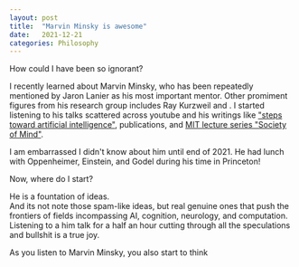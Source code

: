 ```yaml
---
layout: post
title:  "Marvin Minsky is awesome"
date:   2021-12-21
categories: Philosophy
---
```


How could I have been so ignorant?

<p>

I recently learned about Marvin Minsky, who has been repeatedly mentioned by Jaron Lanier as his most important mentor. Other promiment figures from his research group includes Ray Kurzweil and . I started listening to his talks scattered across youtube and his writings like ["steps toward artificial intelligence"](https://courses.csail.mit.edu/6.803/pdf/steps.pdf), publications, and [MIT lecture series "Society of Mind"](https://ocw.mit.edu/courses/electrical-engineering-and-computer-science/6-868j-the-society-of-mind-fall-2011/). 

<p>
  
I am embarrassed I didn't know about him until end of 2021. 
He had lunch with Oppenheimer, Einstein, and Godel during his time in Princeton!

<p>

Now, where do I start?

<p>

He is a fountation of ideas.   
And its not note those spam-like ideas, but real genuine ones that push the frontiers of fields incompassing AI, cognition, neurology, and computation. Listening to a him talk for a half an hour cutting through all the speculations and bullshit is a true joy. 
  
<p>
    
As you listen to Marvin Minsky, you also start to think 
